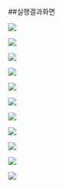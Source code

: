 ##실행결과화면

![](function4-1.PNG)

![](function1-1.PNG)

![](function4-2.PNG)

![](function1-2.PNG)

![](function0.PNG)

![](function5.PNG)

![](function6.PNG)

![](function7.PNG)

![](function1-3.PNG)

![](function2.PNG)

![](function3.PNG)
